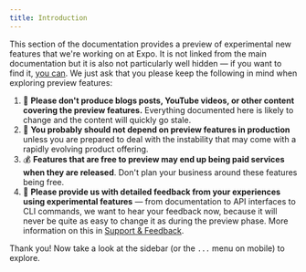 ```yaml
---
title: Introduction
---
```


This section of the documentation provides a preview of experimental new features that we're working on at Expo. It is not linked from the main documentation but it is also not particularly well hidden &mdash; if you want to find it, [you can](https://github.com/expo/expo/blob/master/docs/pages/preview/introduction.md). We just ask that you please keep the following in mind when exploring preview features:

1. 🚫 **Please don't produce blogs posts, YouTube videos, or other content covering the preview features.** Everything documented here is likely to change and the content will quickly go stale.
2. 👀 **You probably should not depend on preview features in production** unless you are prepared to deal with the instability that may come with a rapidly evolving product offering.
3. 💰 **Features that are free to preview may end up being paid services when they are released**. Don't plan your business around these features being free.
4. 💌 **Please provide us with detailed feedback from your experiences using experimental features** &mdash; from documentation to API interfaces to CLI commands, we want to hear your feedback now, because it will never be quite as easy to change it as during the preview phase. More information on this in [Support & Feedback](/preview/support/).

Thank you! Now take a look at the sidebar (or the `...` menu on mobile) to explore.